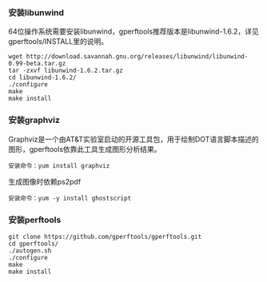 ### 安装libunwind
64位操作系统需要安装libunwind，gperftools推荐版本是libunwind-1.6.2，详见gperftools/INSTALL里的说明。

    wget http://download.savannah.gnu.org/releases/libunwind/libunwind-0.99-beta.tar.gz
    tar -zxvf libunwind-1.6.2.tar.gz
    cd libunwind-1.6.2/
    ./configure
    make
    make install

### 安装graphviz    
Graphviz是一个由AT&T实验室启动的开源工具包，用于绘制DOT语言脚本描述的图形，gperftools依靠此工具生成图形分析结果。

    安装命令：yum install graphviz

生成图像时依赖ps2pdf

    安装命令：yum -y install ghostscript


### 安装perftools    
    git clone https://github.com/gperftools/gperftools.git
    cd gperftools/
    ./autogen.sh
    ./configure
    make
    make install